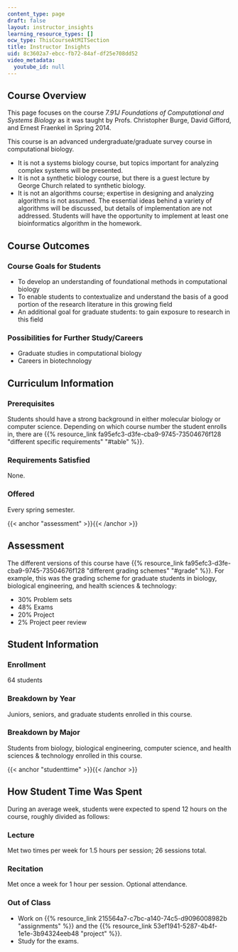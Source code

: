 ```yaml
---
content_type: page
draft: false
layout: instructor_insights
learning_resource_types: []
ocw_type: ThisCourseAtMITSection
title: Instructor Insights
uid: 8c3602a7-ebcc-fb72-84af-df25e708dd52
video_metadata:
  youtube_id: null
---
```

## Course Overview

This page focuses on the course _7.91J Foundations of Computational and Systems Biology_ as it was taught by Profs. Christopher Burge, David Gifford, and Ernest Fraenkel in Spring 2014.

This course is an advanced undergraduate/graduate survey course in computational biology.

- It is not a systems biology course, but topics important for analyzing complex systems will be presented.
- It is not a synthetic biology course, but there is a guest lecture by George Church related to synthetic biology.
- It is not an algorithms course; expertise in designing and analyzing algorithms is not assumed. The essential ideas behind a variety of algorithms will be discussed, but details of implementation are not addressed. Students will have the opportunity to implement at least one bioinformatics algorithm in the homework.

## Course Outcomes

### Course Goals for Students

- To develop an understanding of foundational methods in computational biology
- To enable students to contextualize and understand the basis of a good portion of the research literature in this growing field
- An additional goal for graduate students: to gain exposure to research in this field

### Possibilities for Further Study/Careers

- Graduate studies in computational biology
- Careers in biotechnology

## Curriculum Information

### Prerequisites

Students should have a strong background in either molecular biology or computer science. Depending on which course number the student enrolls in, there are {{% resource_link fa95efc3-d3fe-cba9-9745-73504676f128 "different specific requirements" "#table" %}}.

### Requirements Satisfied

None.

### Offered

Every spring semester.

{{< anchor "assessment" >}}{{< /anchor >}}

## Assessment

The different versions of this course have {{% resource_link fa95efc3-d3fe-cba9-9745-73504676f128 "different grading schemes" "#grade" %}}. For example, this was the grading scheme for graduate students in biology, biological engineering, and health sciences & technology:

- 30% Problem sets
- 48% Exams
- 20% Project
- 2% Project peer review

## Student Information

### Enrollment

64 students

### Breakdown by Year

Juniors, seniors, and graduate students enrolled in this course.

### Breakdown by Major

Students from biology, biological engineering, computer science, and health sciences & technology enrolled in this course.

{{< anchor "studenttime" >}}{{< /anchor >}}

## How Student Time Was Spent

During an average week, students were expected to spend 12 hours on the course, roughly divided as follows:

### Lecture

Met two times per week for 1.5 hours per session; 26 sessions total.

### Recitation

Met once a week for 1 hour per session. Optional attendance.

### Out of Class

- Work on {{% resource_link 215564a7-c7bc-a140-74c5-d9096008982b "assignments" %}} and the {{% resource_link 53ef1941-5287-4b4f-1e1e-3b94324eeb48 "project" %}}.
- Study for the exams.